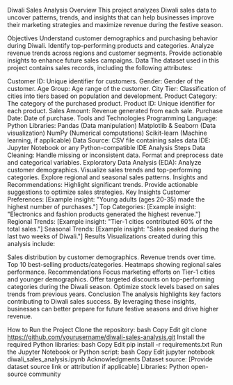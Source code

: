 Diwali Sales Analysis
Overview
This project analyzes Diwali sales data to uncover patterns, trends, and insights that can help businesses improve their marketing strategies and maximize revenue during the festive season.

Objectives
Understand customer demographics and purchasing behavior during Diwali.
Identify top-performing products and categories.
Analyze revenue trends across regions and customer segments.
Provide actionable insights to enhance future sales campaigns.
Data
The dataset used in this project contains sales records, including the following attributes:

Customer ID: Unique identifier for customers.
Gender: Gender of the customer.
Age Group: Age range of the customer.
City Tier: Classification of cities into tiers based on population and development.
Product Category: The category of the purchased product.
Product ID: Unique identifier for each product.
Sales Amount: Revenue generated from each sale.
Purchase Date: Date of purchase.
Tools and Technologies
Programming Language: Python
Libraries:
Pandas (Data manipulation)
Matplotlib & Seaborn (Data visualization)
NumPy (Numerical computations)
Scikit-learn (Machine learning, if applicable)
Data Source: CSV file containing sales data
IDE: Jupyter Notebook or any Python-compatible IDE
Analysis Steps
Data Cleaning:
Handle missing or inconsistent data.
Format and preprocess date and categorical variables.
Exploratory Data Analysis (EDA):
Analyze customer demographics.
Visualize sales trends and top-performing categories.
Explore regional and seasonal sales patterns.
Insights and Recommendations:
Highlight significant trends.
Provide actionable suggestions to optimize sales strategies.
Key Insights
Customer Preferences: [Example insight: "Young adults (ages 20-35) made the highest number of purchases."]
Top Categories: [Example insight: "Electronics and fashion products generated the highest revenue."]
Regional Trends: [Example insight: "Tier-1 cities contributed 60% of the total sales."]
Seasonal Trends: [Example insight: "Sales peaked during the last two weeks of Diwali."]
Results
Visualizations created during this analysis include:

Sales distribution by customer demographics.
Revenue trends over time.
Top 10 best-selling products/categories.
Heatmaps showing regional sales performance.
Recommendations
Focus marketing efforts on Tier-1 cities and younger demographics.
Offer targeted discounts on top-performing categories during the Diwali season.
Optimize stock levels based on sales trends from previous years.
Conclusion
The analysis highlights key factors contributing to Diwali sales success. By leveraging these insights, businesses can better prepare for future festive seasons and drive higher revenue.

How to Run the Project
Clone the repository:
bash
Copy
Edit
git clone https://github.com/yourusername/diwali-sales-analysis.git
Install the required Python libraries:
bash
Copy
Edit
pip install -r requirements.txt
Run the Jupyter Notebook or Python script:
bash
Copy
Edit
jupyter notebook diwali_sales_analysis.ipynb
Acknowledgments
Dataset source: [Provide dataset source link or attribution if applicable]
Libraries: Python open-source community
